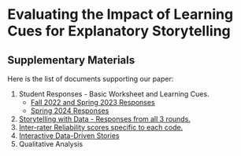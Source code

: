 # Evaluating the Impact of Learning Cues for Explanatory Storytelling
## Supplementary Materials

Here is the list of documents supporting our paper:
1. Student Responses - Basic Worksheet and Learning Cues.
   - [Fall 2022 and Spring 2023 Responses](https://github.com/vis-graphics/learning-cues/blob/main/F22-S23-responses.pdf)
   - [Spring 2024 Responses](https://github.com/vis-graphics/learning-cues/blob/main/S24-responses.pdf)
3. [Storytelling with Data - Responses from all 3 rounds.](https://github.com/vis-graphics/learning-cues/blob/main/Storytelling_with_Data.xlsx)
4. [Inter-rater Reliability scores specific to each code.](https://github.com/vis-graphics/learning-cues/blob/main/Inter_Rater_Reliability.xlsx)
5. [Interactive Data-Driven Stories](https://github.com/vis-graphics/learning-cues/blob/main/Data-Driven%20Stories.pdf)
6. Qualitative Analysis 


